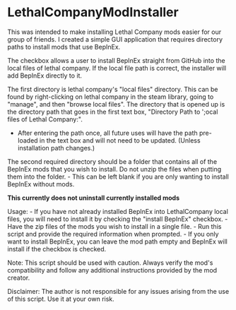 # LethalCompanyModInstaller

This was intended to make installing Lethal Company mods easier for our group of friends. I created a simple GUI application that requires directory paths to install mods that use BepInEx.

The checkbox allows a user to install BepInEx straight from GitHub into the local files of lethal company. If the local file path is correct, the installer will add BepInEx directly to it. 

The first directory is lethal company's "local files" directory. This can be found by right-clicking on lethal company in the steam library, going to "manage", and then "browse local files".
The directory that is opened up is the directory path that goes in the first text box, "Directory Path to ';ocal files of Lethal Company:".
  - After entering the path once, all future uses will have the path pre-loaded in the text box and will not need to be updated. (Unless installation path changes.)

The second required directory should be a folder that contains all of the BepInEx mods that you wish to install. Do not unzip the files when putting them into the folder.
    - This can be left blank if you are only wanting to install BepInEx without mods.

**This currently does not uninstall currently installed mods**

Usage:
    - If you have not already installed BepInEx into LethalCompany local files, you will need to install it by checking the 
    "install BepInEx" checkbox.
    - Have the zip files of the mods you wish to install in a single file.
    - Run this script and provide the required information when prompted.
    - If you only want to install BepInEx, you can leave the mod path empty and BepInEx will install if the checkbox is checked.
    
Note:
    This script should be used with caution. Always verify the mod's compatibility and 
    follow any additional instructions provided by the mod creator.

Disclaimer:
    The author is not responsible for any issues arising from the use of this script.
    Use it at your own risk.
